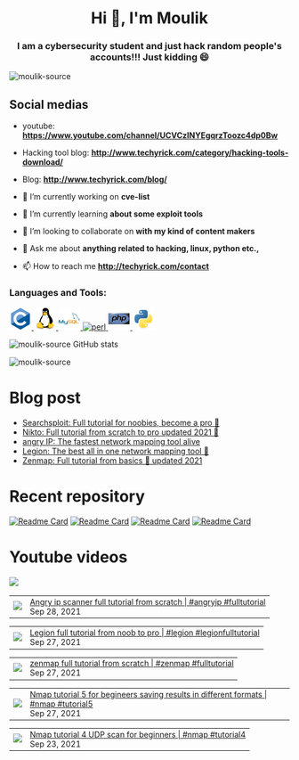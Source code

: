 <h1 align="center">Hi 👋, I'm Moulik</h1>
<h3 align="center">I am a cybersecurity student and just hack random people's accounts!!! Just kidding 😄</h3>

<p align="left"> <img src="https://komarev.com/ghpvc/?username=moulik-source&label=Profile%20views&color=0e75b6&style=flat" alt="moulik-source" /> </p> 

## Social medias
- youtube: **https://www.youtube.com/channel/UCVCzINYEgqrzToozc4dp0Bw**
- Hacking tool blog: **http://www.techyrick.com/category/hacking-tools-download/**
- Blog: **http://www.techyrick.com/blog/**

- 🔭 I’m currently working on **cve-list**

- 🌱 I’m currently learning **about some exploit tools**

- 👯 I’m looking to collaborate on **with my kind of content makers**

- 💬 Ask me about **anything related to hacking, linux, python etc.,**

- 📫 How to reach me **http://techyrick.com/contact**


<h3 align="left">Languages and Tools:</h3>
<p align="left"> <a href="https://www.cprogramming.com/" target="_blank"> <img src="https://raw.githubusercontent.com/devicons/devicon/master/icons/c/c-original.svg" alt="c" width="40" height="40"/> </a> <a href="https://www.linux.org/" target="_blank"> <img src="https://raw.githubusercontent.com/devicons/devicon/master/icons/linux/linux-original.svg" alt="linux" width="40" height="40"/> </a> <a href="https://www.mysql.com/" target="_blank"> <img src="https://raw.githubusercontent.com/devicons/devicon/master/icons/mysql/mysql-original-wordmark.svg" alt="mysql" width="40" height="40"/> </a> <a href="https://www.perl.org/" target="_blank"> <img src="https://api.iconify.design/logos-perl.svg" alt="perl" width="40" height="40"/> </a> <a href="https://www.php.net" target="_blank"> <img src="https://raw.githubusercontent.com/devicons/devicon/master/icons/php/php-original.svg" alt="php" width="40" height="40"/> </a> <a href="https://www.python.org" target="_blank"> <img src="https://raw.githubusercontent.com/devicons/devicon/master/icons/python/python-original.svg" alt="python" width="40" height="40"/> </a> </p>



![moulik-source GitHub stats](https://github-readme-stats.vercel.app/api?username=moulik-source&show_icons=true&theme=vision-friendly-dark)

<p><img align="center" src="https://github-readme-streak-stats.herokuapp.com/?user=moulik-source&theme=vision-friendly-dark" alt="moulik-source" /></p>

# Blog post
<!-- BLOG-POST-LIST:START -->
- [Searchsploit: Full tutorial for noobies, become a pro 💯](https://www.techyrick.com/searchsploit/)
- [Nikto: Full tutorial from scratch to pro updated 2021 💯](https://www.techyrick.com/nikto-2/)
- [angry IP: The fastest network mapping tool alive](https://www.techyrick.com/angry-ip-scan/)
- [Legion: The best all in one network mapping tool 💖](https://www.techyrick.com/legion-kali-linux/)
- [Zenmap: Full tutorial from basics 💯 updated 2021](https://www.techyrick.com/zenmap/)
<!-- BLOG-POST-LIST:END -->

# Recent repository 

[![Readme Card](https://github-readme-stats.vercel.app/api/pin/?username=moulik-source&repo=ddos&theme=outrun)](https://github.com/moulik-source/ddos) 
[![Readme Card](https://github-readme-stats.vercel.app/api/pin/?username=moulik-source&repo=port-scan&theme=outrun)](https://github.com/moulik-source/port-scan)
[![Readme Card](https://github-readme-stats.vercel.app/api/pin/?username=moulik-source&repo=webcheck&theme=outrun)](https://github.com/moulik-source/webcheck)
[![Readme Card](https://github-readme-stats.vercel.app/api/pin/?username=moulik-source&repo=social&theme=outrun)](https://github.com/moulik-source/social)

# Youtube videos

[<img src="https://img.shields.io/badge/-Subscribe-red?style=for-the-badge&logo=youtube&logoColor=white"/>](https://www.youtube.com/channel/UCVCzINYEgqrzToozc4dp0Bw?sub_confirmation=1)

<!-- YOUTUBE:START --><table><tr><td><a href="https://www.youtube.com/watch?v=PhMy61X6SeI"><img width="140px" src="https://i.ytimg.com/vi/PhMy61X6SeI/mqdefault.jpg"></a></td>
<td><a href="https://www.youtube.com/watch?v=PhMy61X6SeI">Angry ip scanner full tutorial from scratch | #angryip #fulltutorial</a><br/>Sep 28, 2021</td></tr></table>
<table><tr><td><a href="https://www.youtube.com/watch?v=9h4OXrwM8Ec"><img width="140px" src="https://i.ytimg.com/vi/9h4OXrwM8Ec/mqdefault.jpg"></a></td>
<td><a href="https://www.youtube.com/watch?v=9h4OXrwM8Ec">Legion full tutorial from noob to pro | #legion #legionfulltutorial</a><br/>Sep 27, 2021</td></tr></table>
<table><tr><td><a href="https://www.youtube.com/watch?v=QREHCopdzNA"><img width="140px" src="https://i.ytimg.com/vi/QREHCopdzNA/mqdefault.jpg"></a></td>
<td><a href="https://www.youtube.com/watch?v=QREHCopdzNA">zenmap full tutorial from scratch | #zenmap #fulltutorial</a><br/>Sep 27, 2021</td></tr></table>
<table><tr><td><a href="https://www.youtube.com/watch?v=VYsHNdOfSsk"><img width="140px" src="https://i.ytimg.com/vi/VYsHNdOfSsk/mqdefault.jpg"></a></td>
<td><a href="https://www.youtube.com/watch?v=VYsHNdOfSsk">Nmap tutorial 5 for begineers saving results in different formats | #nmap #tutorial5</a><br/>Sep 27, 2021</td></tr></table>
<table><tr><td><a href="https://www.youtube.com/watch?v=0OCMcYiRKjs"><img width="140px" src="https://i.ytimg.com/vi/0OCMcYiRKjs/mqdefault.jpg"></a></td>
<td><a href="https://www.youtube.com/watch?v=0OCMcYiRKjs">Nmap tutorial 4 UDP scan for beginners | #nmap #tutorial4</a><br/>Sep 23, 2021</td></tr></table>
<!-- YOUTUBE:END -->

